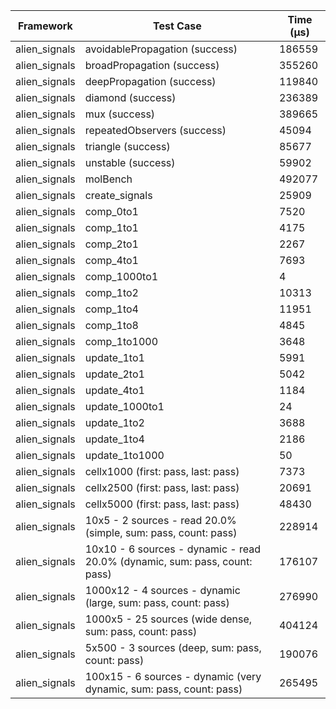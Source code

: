 | Framework | Test Case | Time (μs) |
| --- | --- | --- |
| alien_signals | avoidablePropagation (success) | 186559 |
| alien_signals | broadPropagation (success) | 355260 |
| alien_signals | deepPropagation (success) | 119840 |
| alien_signals | diamond (success) | 236389 |
| alien_signals | mux (success) | 389665 |
| alien_signals | repeatedObservers (success) | 45094 |
| alien_signals | triangle (success) | 85677 |
| alien_signals | unstable (success) | 59902 |
| alien_signals | molBench | 492077 |
| alien_signals | create_signals | 25909 |
| alien_signals | comp_0to1 | 7520 |
| alien_signals | comp_1to1 | 4175 |
| alien_signals | comp_2to1 | 2267 |
| alien_signals | comp_4to1 | 7693 |
| alien_signals | comp_1000to1 | 4 |
| alien_signals | comp_1to2 | 10313 |
| alien_signals | comp_1to4 | 11951 |
| alien_signals | comp_1to8 | 4845 |
| alien_signals | comp_1to1000 | 3648 |
| alien_signals | update_1to1 | 5991 |
| alien_signals | update_2to1 | 5042 |
| alien_signals | update_4to1 | 1184 |
| alien_signals | update_1000to1 | 24 |
| alien_signals | update_1to2 | 3688 |
| alien_signals | update_1to4 | 2186 |
| alien_signals | update_1to1000 | 50 |
| alien_signals | cellx1000 (first: pass, last: pass) | 7373 |
| alien_signals | cellx2500 (first: pass, last: pass) | 20691 |
| alien_signals | cellx5000 (first: pass, last: pass) | 48430 |
| alien_signals | 10x5 - 2 sources - read 20.0% (simple, sum: pass, count: pass) | 228914 |
| alien_signals | 10x10 - 6 sources - dynamic - read 20.0% (dynamic, sum: pass, count: pass) | 176107 |
| alien_signals | 1000x12 - 4 sources - dynamic (large, sum: pass, count: pass) | 276990 |
| alien_signals | 1000x5 - 25 sources (wide dense, sum: pass, count: pass) | 404124 |
| alien_signals | 5x500 - 3 sources (deep, sum: pass, count: pass) | 190076 |
| alien_signals | 100x15 - 6 sources - dynamic (very dynamic, sum: pass, count: pass) | 265495 |
